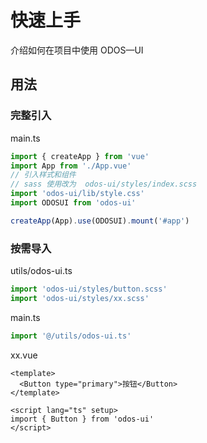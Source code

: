 # 快速上手

介绍如何在项目中使用 ODOS—UI

## 用法

### 完整引入

main.ts

```ts
import { createApp } from 'vue'
import App from './App.vue'
// 引入样式和组件
// sass 使用改为  odos-ui/styles/index.scss
import 'odos-ui/lib/style.css' 
import ODOSUI from 'odos-ui'

createApp(App).use(ODOSUI).mount('#app')
```

### 按需导入

utils/odos-ui.ts

```ts
import 'odos-ui/styles/button.scss'
import 'odos-ui/styles/xx.scss'
```

main.ts

```ts
import '@/utils/odos-ui.ts'
```

xx.vue

```vue
<template>
  <Button type="primary">按钮</Button>
</template>

<script lang="ts" setup>
import { Button } from 'odos-ui'
</script>
```

